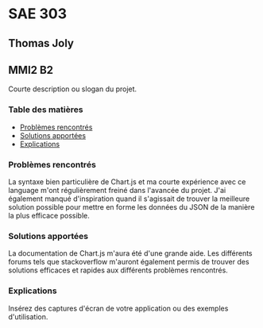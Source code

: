 # SAE 303
## Thomas Joly
## MMI2 B2

Courte description ou slogan du projet.

### Table des matières

- [Problèmes rencontrés](#problèmes-rencontrés)
- [Solutions apportées](#solutions-apportées)
- [Explications](#explications)

### Problèmes rencontrés

La syntaxe bien particulière de Chart.js et ma courte expérience avec ce language m'ont régulièrement freiné dans l'avancée du projet. J'ai également manqué d'inspiration quand il s'agissait de trouver la meilleure solution possible pour mettre en forme les données du JSON de la manière la plus efficace possible.

### Solutions apportées

La documentation de Chart.js m'aura été d'une grande aide. Les différents forums tels que stackoverflow m'auront également permis de trouver des solutions efficaces et rapides aux différents problèmes rencontrés.

### Explications

Insérez des captures d'écran de votre application ou des exemples d'utilisation.
